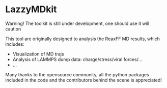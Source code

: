 # LazzyMDkit
Warning! The toolkit is still under development, one should use it will caution

This tool are originally designed to analysis the ReaxFF MD results, which includes:
- Visualization of MD trajs
- Analysis of LAMMPS dump data: charge/stress/viral forces/...
- ...

Many thanks to the opensource community, all the python packages included in the code and the contributors behind the scene is appreciated!